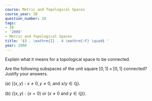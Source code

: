```yaml
---
course: Metric and Topological Spaces
course_year: IB
question_number: 28
tags:
- IB
- '2008'
- Metric and Topological Spaces
title: '$3 . \mathrm{I} . 4 \mathrm{~F} \quad$ '
year: 2008
---
```



Explain what it means for a topological space to be connected.

Are the following subspaces of the unit square $[0,1] \times[0,1]$ connected? Justify your answers.

(a) $\{(x, y): x \neq 0, y \neq 0$, and $x / y \in \mathbb{Q}\}$.

(b) $\{(x, y):(x=0)$ or $(x \neq 0$ and $y \in \mathbb{Q})\}$.